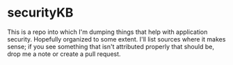 # securityKB

This is a repo into which I'm dumping things that help with application security. Hopefully organized to some extent. I'll list sources where it makes sense; 
if you see something that isn't attributed properly that should be, drop me a note or create a pull request.
